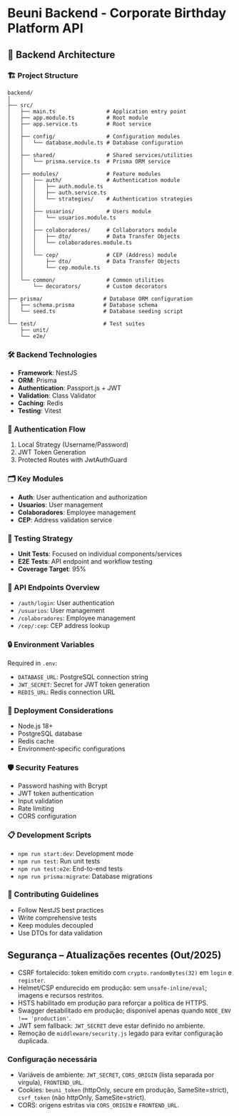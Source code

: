 # Beuni Backend - Corporate Birthday Platform API

## 🚀 Backend Architecture

### 🏗️ Project Structure
```
backend/
│
├── src/
│   ├── main.ts                # Application entry point
│   ├── app.module.ts          # Root module
│   ├── app.service.ts         # Root service
│   │
│   ├── config/                # Configuration modules
│   │   └── database.module.ts # Database configuration
│   │
│   ├── shared/                # Shared services/utilities
│   │   └── prisma.service.ts  # Prisma ORM service
│   │
│   ├── modules/               # Feature modules
│   │   ├── auth/              # Authentication module
│   │   │   ├── auth.module.ts
│   │   │   ├── auth.service.ts
│   │   │   └── strategies/    # Authentication strategies
│   │   │
│   │   ├── usuarios/          # Users module
│   │   │   └── usuarios.module.ts
│   │   │
│   │   ├── colaboradores/     # Collaborators module
│   │   │   ├── dto/           # Data Transfer Objects
│   │   │   └── colaboradores.module.ts
│   │   │
│   │   └── cep/               # CEP (Address) module
│   │       ├── dto/           # Data Transfer Objects
│   │       └── cep.module.ts
│   │
│   └── common/                # Common utilities
│       └── decorators/        # Custom decorators
│
├── prisma/                   # Database ORM configuration
│   ├── schema.prisma         # Database schema
│   └── seed.ts               # Database seeding script
│
└── test/                     # Test suites
    ├── unit/
    └── e2e/
```

### 🛠️ Backend Technologies
- **Framework**: NestJS
- **ORM**: Prisma
- **Authentication**: Passport.js + JWT
- **Validation**: Class Validator
- **Caching**: Redis
- **Testing**: Vitest

### 🔐 Authentication Flow
1. Local Strategy (Username/Password)
2. JWT Token Generation
3. Protected Routes with JwtAuthGuard

### 🗂️ Key Modules
- **Auth**: User authentication and authorization
- **Usuarios**: User management
- **Colaboradores**: Employee management
- **CEP**: Address validation service

### 🧪 Testing Strategy
- **Unit Tests**: Focused on individual components/services
- **E2E Tests**: API endpoint and workflow testing
- **Coverage Target**: 95%

### 📡 API Endpoints Overview
- `/auth/login`: User authentication
- `/usuarios`: User management
- `/colaboradores`: Employee management
- `/cep/:cep`: CEP address lookup

### 🔒 Environment Variables
Required in `.env`:
- `DATABASE_URL`: PostgreSQL connection string
- `JWT_SECRET`: Secret for JWT token generation
- `REDIS_URL`: Redis connection URL

### 🚢 Deployment Considerations
- Node.js 18+
- PostgreSQL database
- Redis cache
- Environment-specific configurations

### 🛡️ Security Features
- Password hashing with Bcrypt
- JWT token authentication
- Input validation
- Rate limiting
- CORS configuration

### 📋 Development Scripts
- `npm run start:dev`: Development mode
- `npm run test`: Run unit tests
- `npm run test:e2e`: End-to-end tests
- `npm run prisma:migrate`: Database migrations

### 🤝 Contributing Guidelines
- Follow NestJS best practices
- Write comprehensive tests
- Keep modules decoupled
- Use DTOs for data validation
## Segurança – Atualizações recentes (Out/2025)

- CSRF fortalecido: token emitido com `crypto.randomBytes(32)` em `login` e `register`.
- Helmet/CSP endurecido em produção: sem `unsafe-inline/eval`; imagens e recursos restritos.
- HSTS habilitado em produção para reforçar a política de HTTPS.
- Swagger desabilitado em produção; disponível apenas quando `NODE_ENV !== 'production'`.
- JWT sem fallback: `JWT_SECRET` deve estar definido no ambiente.
- Remoção de `middleware/security.js` legado para evitar configuração duplicada.

### Configuração necessária
- Variáveis de ambiente: `JWT_SECRET`, `CORS_ORIGIN` (lista separada por vírgula), `FRONTEND_URL`.
- Cookies: `beuni_token` (httpOnly, secure em produção, SameSite=strict), `csrf_token` (não httpOnly, SameSite=strict).
- CORS: origens estritas via `CORS_ORIGIN` e `FRONTEND_URL`.
